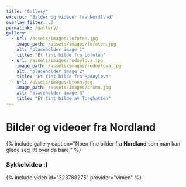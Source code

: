 ```yaml
---
title: "Gallery"
excerpt: "Bilder og videoer fra Nordland"
overlay_filter: .2
permalink: /gallery/
gallery:
  - url: /assets/images/lofoten.jpg
    image_path: /assets/images/lofoten.jpg
    alt: "placeholder image 1"
    title: "Et fint bilde fra Lofoten"
  - url: /assets/images/rodoylova.jpg
    image_path: /assets/images/rodoylova.jpg
    alt: "placeholder image 2"
    title: "Et fint bilde fra Rødøyløva"
  - url: /assets/images/bronn.jpg
    image_path: /assets/images/bronn.jpg
    alt: "placeholder image 3"
    title: "Et fint bilde av Torghatten"
---
```


# Bilder og videoer fra Nordland

{% include gallery caption="Noen fine bilder fra **Nordland** som man kan glede seg litt over da bare." %}

### Sykkelvideo :)
{% include video id="323788275" provider="vimeo" %}
